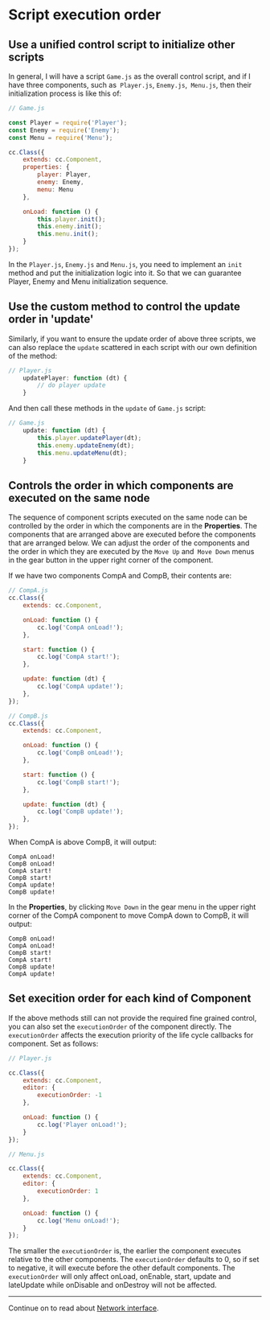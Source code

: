 # Script execution order

## Use a unified control script to initialize other scripts

In general, I will have a script `Game.js` as the overall control script, and if I have three components, such as` Player.js`, `Enemy.js`,` Menu.js`, then their initialization process is like this of:

```js
// Game.js

const Player = require('Player');
const Enemy = require('Enemy');
const Menu = require('Menu');

cc.Class({
    extends: cc.Component,
    properties: {
        player: Player,
        enemy: Enemy,
        menu: Menu
    },

    onLoad: function () {
        this.player.init();
        this.enemy.init();
        this.menu.init();
    }
});
```

In the `Player.js`, `Enemy.js` and `Menu.js`, you need to implement an `init` method and put the initialization logic into it. So that we can guarantee Player, Enemy and Menu initialization sequence.

## Use the custom method to control the update order in 'update'

Similarly, if you want to ensure the update order of above three scripts, we can also replace the `update` scattered in each script with our own definition of the method:

```js
// Player.js
    updatePlayer: function (dt) {
        // do player update
    }
```

And then call these methods in the `update` of `Game.js` script:

```js
// Game.js
    update: function (dt) {
        this.player.updatePlayer(dt);
        this.enemy.updateEnemy(dt);
        this.menu.updateMenu(dt);
    }
```

## Controls the order in which components are executed on the same node

The sequence of component scripts executed on the same node can be controlled by the order in which the components are in the **Properties**. The components that are arranged above are executed before the components that are arranged below. We can adjust the order of the components and the order in which they are executed by the `Move Up` and` Move Down` menus in the gear button in the upper right corner of the component.

If we have two components CompA and CompB, their contents are:

```js
// CompA.js
cc.Class({
    extends: cc.Component,

    onLoad: function () {
        cc.log('CompA onLoad!');
    },

    start: function () {
        cc.log('CompA start!');
    },

    update: function (dt) {
        cc.log('CompA update!');
    },
});

// CompB.js
cc.Class({
    extends: cc.Component,

    onLoad: function () {
        cc.log('CompB onLoad!');
    },

    start: function () {
        cc.log('CompB start!');
    },

    update: function (dt) {
        cc.log('CompB update!');
    },
});
```

When CompA is above CompB, it will output:

```
CompA onLoad!
CompB onLoad!
CompA start!
CompB start!
CompA update!
CompB update!
```

In the **Properties**, by clicking `Move Down` in the gear menu in the upper right corner of the CompA component to move CompA down to CompB, it will output:

```
CompB onLoad!
CompA onLoad!
CompB start!
CompA start!
CompB update!
CompA update!
```

## Set execition order for each kind of Component

If the above methods still can not provide the required fine grained control, you can also set the `executionOrder` of the component directly. The `executionOrder` affects the execution priority of the life cycle callbacks for component. Set as follows:

```js
// Player.js

cc.Class({
    extends: cc.Component,
    editor: {
        executionOrder: -1
    },

    onLoad: function () {
        cc.log('Player onLoad!');
    }
});
```

```js
// Menu.js

cc.Class({
    extends: cc.Component,
    editor: {
        executionOrder: 1
    },

    onLoad: function () {
        cc.log('Menu onLoad!');
    }
});
```

The smaller the `executionOrder` is, the earlier the component executes relative to the other components. The `executionOrder` defaults to 0, so if set to negative, it will execute before the other default components.
The `executionOrder` will only affect onLoad, onEnable, start, update and lateUpdate while onDisable and onDestroy will not be affected.

---

Continue on to read about [Network interface](network.md).
